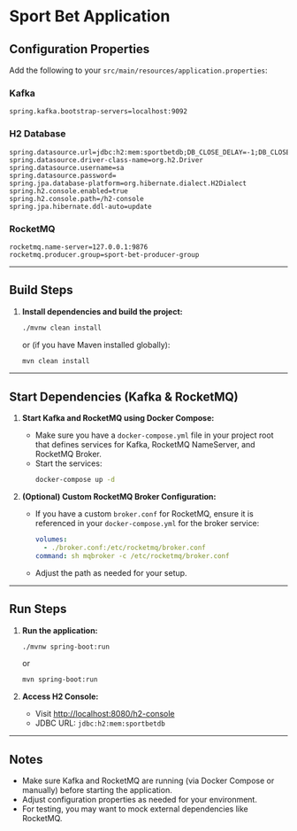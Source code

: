 # Sport Bet Application

## Configuration Properties

Add the following to your `src/main/resources/application.properties`:

### Kafka
```
spring.kafka.bootstrap-servers=localhost:9092
```

### H2 Database
```
spring.datasource.url=jdbc:h2:mem:sportbetdb;DB_CLOSE_DELAY=-1;DB_CLOSE_ON_EXIT=FALSE
spring.datasource.driver-class-name=org.h2.Driver
spring.datasource.username=sa
spring.datasource.password=
spring.jpa.database-platform=org.hibernate.dialect.H2Dialect
spring.h2.console.enabled=true
spring.h2.console.path=/h2-console
spring.jpa.hibernate.ddl-auto=update
```

### RocketMQ
```
rocketmq.name-server=127.0.0.1:9876
rocketmq.producer.group=sport-bet-producer-group
```

---

## Build Steps

1. **Install dependencies and build the project:**
   ```sh
   ./mvnw clean install
   ```
   or (if you have Maven installed globally):
   ```sh
   mvn clean install
   ```

---

## Start Dependencies (Kafka & RocketMQ)

1. **Start Kafka and RocketMQ using Docker Compose:**
   - Make sure you have a `docker-compose.yml` file in your project root that defines services for Kafka, RocketMQ NameServer, and RocketMQ Broker.
   - Start the services:
     ```sh
     docker-compose up -d
     ```

2. **(Optional) Custom RocketMQ Broker Configuration:**
   - If you have a custom `broker.conf` for RocketMQ, ensure it is referenced in your `docker-compose.yml` for the broker service:
     ```yaml
     volumes:
       - ./broker.conf:/etc/rocketmq/broker.conf
     command: sh mqbroker -c /etc/rocketmq/broker.conf
     ```
   - Adjust the path as needed for your setup.

---

## Run Steps

1. **Run the application:**
   ```sh
   ./mvnw spring-boot:run
   ```
   or
   ```sh
   mvn spring-boot:run
   ```

2. **Access H2 Console:**
   - Visit [http://localhost:8080/h2-console](http://localhost:8080/h2-console)
   - JDBC URL: `jdbc:h2:mem:sportbetdb`

---

## Notes
- Make sure Kafka and RocketMQ are running (via Docker Compose or manually) before starting the application.
- Adjust configuration properties as needed for your environment.
- For testing, you may want to mock external dependencies like RocketMQ. 
